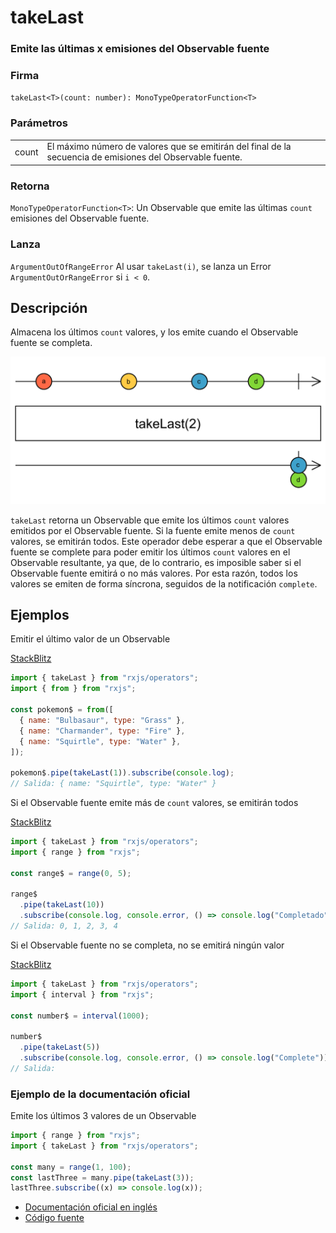 # takeLast

### Emite las últimas x emisiones del Observable fuente

### Firma

`takeLast<T>(count: number): MonoTypeOperatorFunction<T>`

### Parámetros

<table>
<tr><td>count</td><td>El máximo número de valores que se emitirán del final de la secuencia de emisiones del Observable fuente.</td></tr>
</table>

### Retorna

`MonoTypeOperatorFunction<T>`: Un Observable que emite las últimas `count` emisiones del Observable fuente.

### Lanza

`ArgumentOutOfRangeError` Al usar `takeLast(i)`, se lanza un Error `ArgumentOutOrRangeError` si `i < 0`.

## Descripción

Almacena los últimos `count` valores, y los emite cuando el Observable fuente se completa.

<img src="assets/images/marble-diagrams/filtering/takeLast.png" alt="Diagrama de canicas del operador takeLast">

`takeLast` retorna un Observable que emite los últimos `count` valores emitidos por el Observable fuente. Si la fuente emite menos de `count` valores, se emitirán todos. Este operador debe esperar a que el Observable fuente se complete para poder emitir los últimos `count` valores en el Observable resultante, ya que, de lo contrario, es imposible saber si el Observable fuente emitirá o no más valores. Por esta razón, todos los valores se emiten de forma síncrona, seguidos de la notificación `complete`.

## Ejemplos

Emitir el último valor de un Observable

[StackBlitz](https://stackblitz.com/edit/rxjs-takelast-1?file=index.ts)

```javascript
import { takeLast } from "rxjs/operators";
import { from } from "rxjs";

const pokemon$ = from([
  { name: "Bulbasaur", type: "Grass" },
  { name: "Charmander", type: "Fire" },
  { name: "Squirtle", type: "Water" },
]);

pokemon$.pipe(takeLast(1)).subscribe(console.log);
// Salida: { name: "Squirtle", type: "Water" }
```

Si el Observable fuente emite más de `count` valores, se emitirán todos

[StackBlitz](https://stackblitz.com/edit/rxjs-takelast-2?file=index.ts)

```javascript
import { takeLast } from "rxjs/operators";
import { range } from "rxjs";

const range$ = range(0, 5);

range$
  .pipe(takeLast(10))
  .subscribe(console.log, console.error, () => console.log("Completado"));
// Salida: 0, 1, 2, 3, 4
```

Si el Observable fuente no se completa, no se emitirá ningún valor

[StackBlitz](https://stackblitz.com/edit/rxjs-takelast-3?file=index.ts)

```javascript
import { takeLast } from "rxjs/operators";
import { interval } from "rxjs";

const number$ = interval(1000);

number$
  .pipe(takeLast(5))
  .subscribe(console.log, console.error, () => console.log("Complete"));
// Salida:
```

### Ejemplo de la documentación oficial

Emite los últimos 3 valores de un Observable

```javascript
import { range } from "rxjs";
import { takeLast } from "rxjs/operators";

const many = range(1, 100);
const lastThree = many.pipe(takeLast(3));
lastThree.subscribe((x) => console.log(x));
```

- [Documentación oficial en inglés](https://rxjs-dev.firebaseapp.com/api/operators/takeLast)
- [Código fuente](https://github.com/ReactiveX/rxjs/blob/master/src/internal/operators/takeLast.ts)
